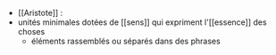 - [[Aristote]] : 
- unités minimales dotées de [[sens]] qui expriment l'[[essence]] des choses
    - éléments rassemblés ou séparés dans des phrases